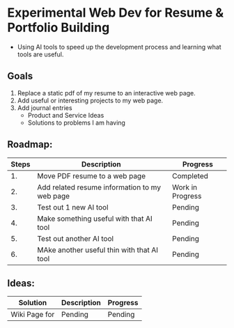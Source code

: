 Experimental Web Dev for Resume & Portfolio Building
=
- Using AI tools to speed up the development process and learning what tools are useful.

Goals
-
1. Replace a static pdf of my resume to an interactive web page.
2. Add useful or interesting projects to my web page.
3. Add journal entries
   - Product and Service Ideas
   - Solutions to problems I am having
     
Roadmap: 
-
| Steps | Description | Progress |
|-------|-------------|----------|
| 1.| Move PDF resume to a web page | Completed |
| 2.| Add related resume information to my web page | Work in Progress |
| 3.| Test out 1 new AI tool | Pending |
| 4.| Make something useful with that AI tool | Pending |
| 5.| Test out another AI tool | Pending |
| 6.| MAke another useful thin with that AI tool | Pending |

Ideas:
-
| Solution | Description | Progress |
|------------------|-------------|----------|
| Wiki Page for  | Pending | Pending |

